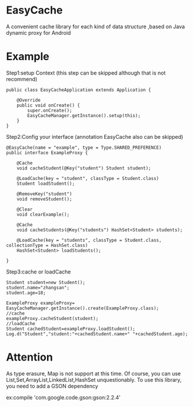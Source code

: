 # EasyCache
A convenient cache library for each kind of data structure ,based on Java dynamic proxy for Android

# Example
Step1:setup Context (this step can be skipped although that is not recommend)

    public class EasyCacheApplication extends Application {

        @Override
        public void onCreate() {
            super.onCreate();
            EasyCacheManager.getInstance().setup(this);
        }
    }

Step2:Config your interface (annotation EasyCache also can be skipped)

    @EasyCache(name = "example", type = Type.SHARED_PREFERENCE)
    public interface ExampleProxy {

        @Cache
        void cacheStudent(@Key("student") Student student);

        @LoadCache(key = "student", classType = Student.class)
        Student loadStudent();

        @RemoveKey("student")
        void removeStudent();

        @Clear
        void clearExample();

        @Cache
        void cacheStudents(@Key("students") HashSet<Student> students);

        @LoadCache(key = "students", classType = Student.class, collectionType = HashSet.class)
        HashSet<Student> loadStudents();

    }

Step3:cache or loadCache

    Student student=new Student();
    student.name="zhangsan";
    student.age=18;

    ExampleProxy exampleProxy= EasyCacheManager.getInstance().create(ExampleProxy.class);
    //cache
    exampleProxy.cacheStudent(student);
    //loadCache
    Student cachedStudent=exampleProxy.loadStudent();
    Log.d("Student","student:"+cachedStudent.name+" "+cachedStudent.age);

# Attention
As type erasure, Map is not support at this time. Of course, you can use List,Set,ArrayList,LinkedList,HashSet unquestionably.
To use this library, you need to add a GSON dependency

ex:compile 'com.google.code.gson:gson:2.2.4'
